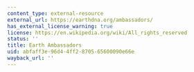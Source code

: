 ```yaml
---
content_type: external-resource
external_url: https://earthdna.org/ambassadors/
has_external_license_warning: true
license: https://en.wikipedia.org/wiki/All_rights_reserved
status: ''
title: Earth Ambassadors
uid: abfaff3e-96d4-4ff2-8705-65600090e66e
wayback_url: ''
---
```

